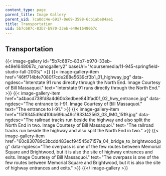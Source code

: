 ```yaml
---
content_type: page
parent_title: Image Gallery
parent_uid: 7ca0dc4e-6917-0e69-3598-6cb1abe84ae1
title: Transportation
uid: 5b7c687c-83b7-b970-33eb-e49e1648067c
---
```


Transportation
--------------
{{< image-gallery id="5b7c687c-83b7-b970-33eb-e49e1648067c_nanogallery2" baseUrl="/coursemedia/11-945-springfield-studio-fall-2005/" >}}
{{< image-gallery-item href="46ff714bfe7080f7cde288e5639cf3b1_01_highway.jpg" data-ngdesc="Interstate 91 runs directly through the North End. Image Courtesy of Bill Massaquoi." text="Interstate 91 runs directly through the North End." >}}
{{< image-gallery-item href="a4bacd738fd8a4d60b3edbee843fad01_02_hwy_entrance.jpg" data-ngdesc="The entrance to I-91. Image Courtesy of Bill Massaquoi." text="The entrance to I-91." >}}
{{< image-gallery-item href="15f9345d9d410bb69ba49c1933f42563_03_IMG_1519.jpg" data-ngdesc="The railroad tracks run beside the highway and also split the North End in two. Image Courtesy of Bill Massaquoi." text="The railroad tracks run beside the highway and also split the North End in two." >}}
{{< image-gallery-item href="60c830789c3bcdd483ecf94545d7157a_04_bridge_to_brightwood.jpg" data-ngdesc="The overpass is one of the few routes between Memorial Square and Brightwood, but it is also the site of highway entrances and exits. Image Courtesy of Bill Massaquoi." text="The overpass is one of the few routes between Memorial Square and Brightwood, but it is also the site of highway entrances and exits." >}}
{{</ image-gallery >}}